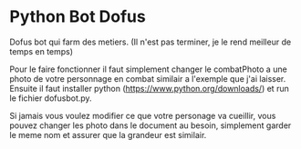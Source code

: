 # Python Bot Dofus
Dofus bot qui farm des metiers. (Il n'est pas terminer, je le rend meilleur de temps en temps)

Pour le faire fonctionner il faut simplement changer le combatPhoto a une photo de votre personnage en combat similair a l'exemple que j'ai laisser. Ensuite il faut installer python (https://www.python.org/downloads/) et run le fichier dofusbot.py.

Si jamais vous voulez modifier ce que votre personage va cueillir, vous pouvez changer les photo dans le document au besoin, simplement garder le meme nom et assurer que la grandeur est similair.

